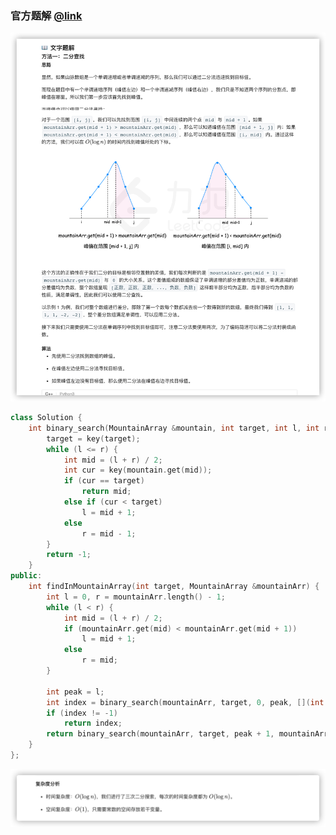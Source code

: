 ### 官方题解 [@link](https://leetcode-cn.com/problems/find-in-mountain-array/solution/shan-mai-shu-zu-zhong-cha-zhao-mu-biao-zhi-by-leet/)

![1.png](./source/1.png)
```C++
class Solution {
    int binary_search(MountainArray &mountain, int target, int l, int r, int key(int)) {
        target = key(target);
        while (l <= r) {
            int mid = (l + r) / 2;
            int cur = key(mountain.get(mid));
            if (cur == target)
                return mid;
            else if (cur < target)
                l = mid + 1;
            else
                r = mid - 1;
        }
        return -1;
    }
public:
    int findInMountainArray(int target, MountainArray &mountainArr) {
        int l = 0, r = mountainArr.length() - 1;
        while (l < r) {
            int mid = (l + r) / 2;
            if (mountainArr.get(mid) < mountainArr.get(mid + 1))
                l = mid + 1;
            else
                r = mid;
        }
        
        int peak = l;
        int index = binary_search(mountainArr, target, 0, peak, [](int x) -> int{return x;});
        if (index != -1)
            return index;
        return binary_search(mountainArr, target, peak + 1, mountainArr.length() - 1, [](int x) -> int{return -x;});
    }
};
```
![2.png](./source/2.png)